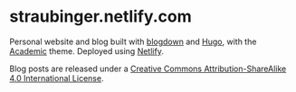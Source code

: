 # straubinger.netlify.com

Personal website and blog built with [blogdown](https://github.com/rstudio/blogdown) and [Hugo](https://gohugo.io/), with the [Academic](https://sourcethemes.com/academic/) theme. Deployed using [Netlify](https://www.netlify.com/).

Blog posts are released under a [Creative Commons Attribution-ShareAlike 4.0 International License](http://creativecommons.org/licenses/by-sa/4.0/).
